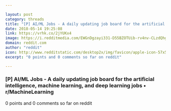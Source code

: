 ```yaml
---

layout: post
category: threads
title: "[P] AI/ML Jobs - A daily updating job board for the artificial intelligence, machine learning, and deep learning jobs"
date: 2018-05-14 19:25:08
link: https://vrhk.co/2jYUKx4
image: https://i.redditmedia.com/EWGnDgzayi331-D55BZOTUib-rv4nv-CLzdQhgg2O1Y.jpg?w=320&s=d524fc2dd3e04d2c880d1e5faca0acdb
domain: reddit.com
author: "reddit"
icon: http://www.redditstatic.com/desktop2x/img/favicon/apple-icon-57x57.png
excerpt: "0 points and 0 comments so far on reddit"

---
```


### [P] AI/ML Jobs - A daily updating job board for the artificial intelligence, machine learning, and deep learning jobs • r/MachineLearning

0 points and 0 comments so far on reddit